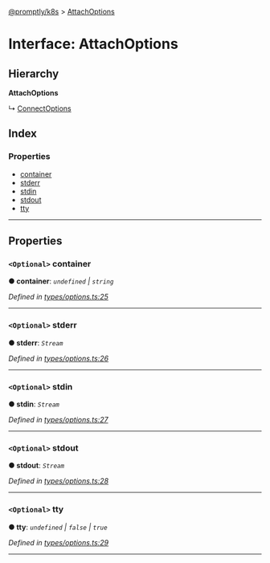 [@promptly/k8s](../README.md) > [AttachOptions](../interfaces/attachoptions.md)

# Interface: AttachOptions

## Hierarchy

**AttachOptions**

↳  [ConnectOptions](connectoptions.md)

## Index

### Properties

* [container](attachoptions.md#container)
* [stderr](attachoptions.md#stderr)
* [stdin](attachoptions.md#stdin)
* [stdout](attachoptions.md#stdout)
* [tty](attachoptions.md#tty)

---

## Properties

<a id="container"></a>

### `<Optional>` container

**● container**: *`undefined` \| `string`*

*Defined in [types/options.ts:25](https://github.com/rzane/k8s/blob/0f3ff00/src/types/options.ts#L25)*

___
<a id="stderr"></a>

### `<Optional>` stderr

**● stderr**: *`Stream`*

*Defined in [types/options.ts:26](https://github.com/rzane/k8s/blob/0f3ff00/src/types/options.ts#L26)*

___
<a id="stdin"></a>

### `<Optional>` stdin

**● stdin**: *`Stream`*

*Defined in [types/options.ts:27](https://github.com/rzane/k8s/blob/0f3ff00/src/types/options.ts#L27)*

___
<a id="stdout"></a>

### `<Optional>` stdout

**● stdout**: *`Stream`*

*Defined in [types/options.ts:28](https://github.com/rzane/k8s/blob/0f3ff00/src/types/options.ts#L28)*

___
<a id="tty"></a>

### `<Optional>` tty

**● tty**: *`undefined` \| `false` \| `true`*

*Defined in [types/options.ts:29](https://github.com/rzane/k8s/blob/0f3ff00/src/types/options.ts#L29)*

___

